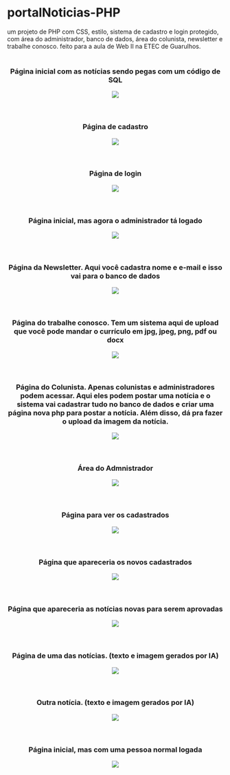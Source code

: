 # portalNoticias-PHP
um projeto de PHP com CSS, estilo, sistema de cadastro e login protegido, com área do administrador, banco de dados, área do colunista, newsletter e trabalhe conosco. feito para a aula de Web II na ETEC de Guarulhos.
<br><br>
<div align="center">
  <h3>Página inicial com as notícias sendo pegas com um código de SQL</h3>
  <img src="ImagensGit/1.png">
</div>
<br><br>
<div align="center">
  <h3>Página de cadastro</h3>
  <img src="ImagensGit/2.png">
</div>
<br><br>
<div align="center">
  <h3>Página de login</h3>
  <img src="ImagensGit/3.png">
</div>
<br><br>
<div align="center">
  <h3>Página inicial, mas agora o administrador tá logado</h3>
  <img src="ImagensGit/4.png">
</div>
<br><br>
<div align="center">
  <h3>Página da Newsletter. Aqui você cadastra nome e e-mail e isso vai para o banco de dados</h3>
  <img src="ImagensGit/5.png">
</div>
<br><br>
<div align="center">
  <h3>Página do trabalhe conosco. Tem um sistema aqui de upload que você pode mandar o currículo em jpg, jpeg, png, pdf ou docx</h3>
  <img src="ImagensGit/6.png">
</div>
<br><br>
<div align="center">
  <h3>Página do Colunista. Apenas colunistas e administradores podem acessar. Aqui eles podem postar uma notícia e o sistema vai cadastrar tudo no banco de dados e criar uma página nova php para postar a notícia. Além disso, dá pra fazer o upload da imagem da notícia.</h3>
  <img src="ImagensGit/7.png">
</div>
<br><br>
<div align="center">
  <h3>Área do Admnistrador</h3>
  <img src="ImagensGit/8.png">
</div>
<br><br>
<div align="center">
  <h3>Página para ver os cadastrados</h3>
  <img src="ImagensGit/9.png">
</div>
<br><br>
<div align="center">
  <h3>Página que apareceria os novos cadastrados</h3>
  <img src="ImagensGit/10.png">
</div>
<br><br>
<div align="center">
  <h3>Página que apareceria as notícias novas para serem aprovadas</h3>
  <img src="ImagensGit/11.png">
</div>
<br><br>
<div align="center">
  <h3>Página de uma das notícias. (texto e imagem gerados por IA)</h3>
  <img src="ImagensGit/12.png">
</div>
<br><br>
<div align="center">
  <h3>Outra notícia. (texto e imagem gerados por IA)</h3>
  <img src="ImagensGit/13.png">
</div>
<br><br>
<div align="center">
  <h3>Página inicial, mas com uma pessoa normal logada</h3>
  <img src="ImagensGit/14.png">
</div>
